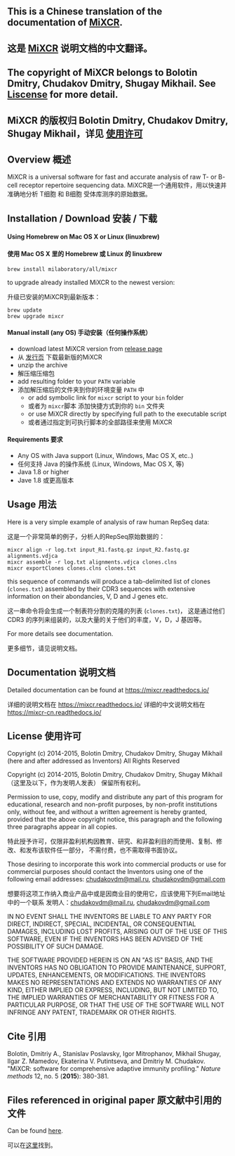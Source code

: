 ## This is a Chinese translation of the documentation of [MiXCR](https://github.com/milaboratory/mixcr).
## 这是 [MiXCR](https://github.com/milaboratory/mixcr) 说明文档的中文翻译。
## The copyright of MiXCR belongs to Bolotin Dmitry, Chudakov Dmitry, Shugay Mikhail. See [Liscense](#license-使用许可) for more detail.
## MiXCR 的版权归 Bolotin Dmitry, Chudakov Dmitry, Shugay Mikhail，详见 [使用许可](#license-使用许可)

## Overview 概述

MiXCR is a universal software for fast and accurate analysis of raw T- or B- cell receptor repertoire sequencing data.
MiXCR是一个通用软件，用以快速并准确地分析 T细胞 和 B细胞 受体库测序的原始数据。

## Installation / Download 安装 / 下载

#### Using Homebrew on Mac OS X or Linux (linuxbrew)
#### 使用 Mac OS X 里的 Homebrew 或 Linux 的 linuxbrew

    brew install milaboratory/all/mixcr
    
to upgrade already installed MiXCR to the newest version:

升级已安装的MiXCR到最新版本：

    brew update
    brew upgrade mixcr

#### Manual install (any OS) 手动安装（任何操作系统）

* download latest MiXCR version from [release page](https://github.com/milaboratory/mixcr/releases/latest)
* 从 [发行页](https://github.com/milaboratory/mixcr/releases/latest) 下载最新版的MiXCR
* unzip the archive
* 解压缩压缩包
* add resulting folder to your ``PATH`` variable
* 添加解压缩后的文件夹到你的环境变量 ``PATH`` 中
  * or add symbolic link for ``mixcr`` script to your ``bin`` folder
  * 或者为 ``mixcr``脚本 添加快捷方式到你的 ``bin`` 文件夹
  * or use MiXCR directly by specifying full path to the executable script
  * 或者通过指定到可执行脚本的全部路径来使用 MiXCR

#### Requirements 要求

* Any OS with Java support (Linux, Windows, Mac OS X, etc..)
* 任何支持 Java 的操作系统 (Linux, Windows, Mac OS X, 等)
* Java 1.8 or higher
* Jave 1.8 或更高版本
 
## Usage 用法

Here is a very simple example of analysis of raw human RepSeq data:

这是一个非常简单的例子，分析人的RepSeq原始数据的：

    mixcr align -r log.txt input_R1.fastq.gz input_R2.fastq.gz alignments.vdjca
    mixcr assemble -r log.txt alignments.vdjca clones.clns
    mixcr exportClones clones.clns clones.txt
  
this sequence of commands will produce a tab-delimited list of clones (`clones.txt`) assembled by their CDR3 sequences with extensive information on their abondancies, V, D and J genes etc.

这一串命令将会生成一个制表符分割的克隆的列表 (`clones.txt`)， 这是通过他们 CDR3 的序列来组装的，以及大量的关于他们的丰度，V，D，J 基因等。

For more details see documentation.

更多细节，请见说明文档。

## Documentation 说明文档

Detailed documentation can be found at https://mixcr.readthedocs.io/

详细的说明文档在 https://mixcr.readthedocs.io/
详细的中文说明文档在 https://mixcr-cn.readthedocs.io/

## License 使用许可

Copyright (c) 2014-2015, Bolotin Dmitry, Chudakov Dmitry, Shugay Mikhail
(here and after addressed as Inventors)
All Rights Reserved

Copyright (c) 2014-2015, Bolotin Dmitry, Chudakov Dmitry, Shugay Mikhail
（这里及以下，作为发明人发表）
保留所有权利。

Permission to use, copy, modify and distribute any part of this program for
educational, research and non-profit purposes, by non-profit institutions
only, without fee, and without a written agreement is hereby granted,
provided that the above copyright notice, this paragraph and the following
three paragraphs appear in all copies.

特此授予许可，仅限非盈利机构因教育、研究、和非盈利目的而使用、复制、修改、和发布该软件任一部分，
不需付费，也不需取得书面协议。

Those desiring to incorporate this work into commercial products or use for
commercial purposes should contact the Inventors using one of the following
email addresses: chudakovdm@mail.ru, chudakovdm@gmail.com

想要将这项工作纳入商业产品中或是因商业目的使用它，应该使用下列Email地址中的一个联系
发明人：chudakovdm@mail.ru, chudakovdm@gmail.com

IN NO EVENT SHALL THE INVENTORS BE LIABLE TO ANY PARTY FOR DIRECT, INDIRECT,
SPECIAL, INCIDENTAL, OR CONSEQUENTIAL DAMAGES, INCLUDING LOST PROFITS,
ARISING OUT OF THE USE OF THIS SOFTWARE, EVEN IF THE INVENTORS HAS BEEN
ADVISED OF THE POSSIBILITY OF SUCH DAMAGE.

THE SOFTWARE PROVIDED HEREIN IS ON AN "AS IS" BASIS, AND THE INVENTORS HAS
NO OBLIGATION TO PROVIDE MAINTENANCE, SUPPORT, UPDATES, ENHANCEMENTS, OR
MODIFICATIONS. THE INVENTORS MAKES NO REPRESENTATIONS AND EXTENDS NO
WARRANTIES OF ANY KIND, EITHER IMPLIED OR EXPRESS, INCLUDING, BUT NOT
LIMITED TO, THE IMPLIED WARRANTIES OF MERCHANTABILITY OR FITNESS FOR A
PARTICULAR PURPOSE, OR THAT THE USE OF THE SOFTWARE WILL NOT INFRINGE ANY
PATENT, TRADEMARK OR OTHER RIGHTS.

## Cite 引用

Bolotin, Dmitriy A., Stanislav Poslavsky, Igor Mitrophanov, Mikhail Shugay, Ilgar Z. Mamedov, Ekaterina V. Putintseva, and Dmitriy M. Chudakov. "MiXCR: software for comprehensive adaptive immunity profiling." *Nature methods* 12, no. 5 (**2015**): 380-381.

## Files referenced in original paper 原文献中引用的文件

Can be found [here](https://github.com/milaboratory/mixcr/blob/develop/doc/paper/paperAttachments.md).

可以在[这里](https://github.com/milaboratory/mixcr/blob/develop/doc/paper/paperAttachments.md)找到。
